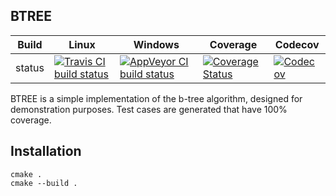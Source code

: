 BTREE
-----

Build|Linux|Windows|Coverage|Codecov
---|---|---|---|---
status|[![Travis CI build status](https://travis-ci.org/Wodan58/BTREE.svg?branch=master)](https://travis-ci.org/Wodan58/BTREE)|[![AppVeyor CI build status](https://ci.appveyor.com/api/projects/status/github/Wodan58/BTREE?branch=master&svg=true)](https://ci.appveyor.com/project/Wodan58/BTREE)|[![Coverage Status](https://coveralls.io/repos/github/Wodan58/BTREE/badge.svg?branch=master)](https://coveralls.io/github/Wodan58/BTREE?branch=master)|[![Codecov](https://codecov.io/gh/Wodan58/BTREE/branch/master/graph/badge.svg)](https://codecov.io/gh/Wodan58/BTREE)

BTREE is a simple implementation of the b-tree algorithm, designed for
demonstration purposes. Test cases are generated that have 100% coverage.

Installation
------------

    cmake .
    cmake --build .
